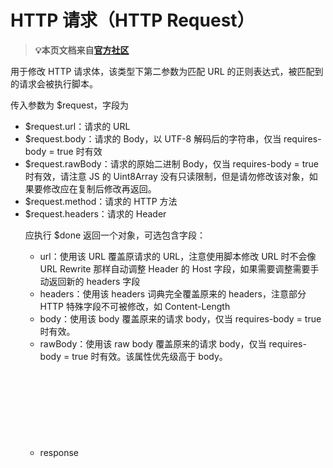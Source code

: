 # HTTP 请求（HTTP Request）
 > **💡本页文档来自[官方社区](https://community.nssurge.com/d/33-scripting)**

用于修改 HTTP 请求体，该类型下第二参数为匹配 URL 的正则表达式，被匹配到的请求会被执行脚本。

传入参数为 $request，字段为

- $request.url<String>：请求的 URL
- $request.body<String>：请求的 Body，以 UTF-8 解码后的字符串，仅当 requires-body = true 时有效
- $request.rawBody<Uint8Array>：请求的原始二进制 Body，仅当 requires-body = true 时有效，请注意 JS 的 Uint8Array 没有只读限制，但是请勿修改该对象，如果要修改应在复制后修改再返回。
- $request.method<String>：请求的 HTTP 方法
- $request.headers<Object>：请求的 Header

应执行 $done 返回一个对象，可选包含字段：

- url<String>：使用该 URL 覆盖原请求的 URL，注意使用脚本修改 URL 时不会像 URL Rewrite 那样自动调整 Header 的 Host 字段，如果需要调整需要手动返回新的 headers 字段
- headers<Object>：使用该 headers 词典完全覆盖原来的 headers，注意部分 HTTP 特殊字段不可被修改，如 Content-Length
- body<String>：使用该 body 覆盖原来的请求 body，仅当 requires-body = true 时有效。
- rawBody<Uint8Array>：使用该 raw body 覆盖原来的请求 body，仅当 requires-body = true 时有效。该属性优先级高于 body。
- response<Object>：如果返回了该字段，则表示应直接返回该结果而不进行实际的网络请求，仅当 requires-body = false 时有效。可包含三个字段：
    - $status<Number>: 响应的 HTTP 状态码。
    - $headers<Object>: 响应的 HTTP Headers。
    - $body<String>: 响应的 HTTP Body，将以 UTF-8 编码后返回。

使用 $done(); 表示终止该请求，使用 $done({}); 表示不对该请求进行修改。

当前版本的一些限制：

- 当请求使用 chunked encoding 上传 body 时，不可以进行 body 修改。
- 当 Expect: 100-continue 存在时，不可以进行 body 修改。

一个简单样例

```
let headers = $request.headers;
headers['X-Modified-By'] = 'Surge';

$done({headers});
```

注意样例使用了 JS ES6 语法。